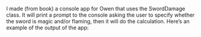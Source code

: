 I made (from book) a console app for Owen that uses the SwordDamage class. 
It will print a prompt to the console asking the user to specify whether the sword is magic and/or
flaming, then it will do the calculation. Here’s an example of the output of the app:
